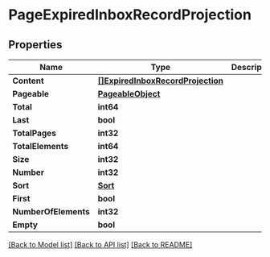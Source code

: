 # PageExpiredInboxRecordProjection

## Properties

Name | Type | Description | Notes
------------ | ------------- | ------------- | -------------
**Content** | [**[]ExpiredInboxRecordProjection**](ExpiredInboxRecordProjection) |  | [optional] 
**Pageable** | [**PageableObject**](PageableObject) |  | [optional] 
**Total** | **int64** |  | [optional] 
**Last** | **bool** |  | [optional] 
**TotalPages** | **int32** |  | [optional] 
**TotalElements** | **int64** |  | [optional] 
**Size** | **int32** |  | [optional] 
**Number** | **int32** |  | [optional] 
**Sort** | [**Sort**](Sort) |  | [optional] 
**First** | **bool** |  | [optional] 
**NumberOfElements** | **int32** |  | [optional] 
**Empty** | **bool** |  | [optional] 

[[Back to Model list]](../README#documentation-for-models) [[Back to API list]](../README#documentation-for-api-endpoints) [[Back to README]](../README)


